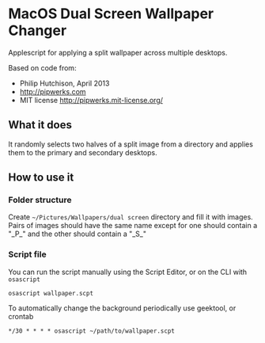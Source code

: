 MacOS Dual Screen Wallpaper Changer
======================

Applescript for applying a split wallpaper across multiple desktops.

Based on code from:
- Philip Hutchison, April 2013
- http://pipwerks.com
- MIT license http://pipwerks.mit-license.org/

## What it does

It randomly selects two halves of a split image from a directory and
applies them to the primary and secondary desktops.

## How to use it

### Folder structure

Create ``~/Pictures/Wallpapers/dual screen`` directory and fill it with
images.  Pairs of images should have the same name except for one should
contain a "\_P\_" and the other should contain a "\_S\_"


### Script file

You can run the script manually using the Script Editor, or on the CLI
with ``osascript``

```shell
osascript wallpaper.scpt
```

To automatically change the background periodically use geektool, or
crontab

```shell
*/30 * * * * osascript ~/path/to/wallpaper.scpt 
```
